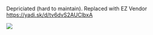 Depriciated (hard to maintain). Replaced with EZ Vendor https://yadi.sk/d/tv6dvS2AUClbxA

![](https://user-images.githubusercontent.com/1397582/114292244-ae4cb780-9a95-11eb-96f3-fa6395cdd308.gif)
